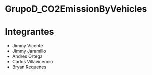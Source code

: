 # GrupoD_CO2EmissionByVehicles
# Integrantes
- Jimmy Vicente
- Jimmy Jaramillo
- Andres Ortega
- Carlos Villavicencio
- Bryan Requenes
